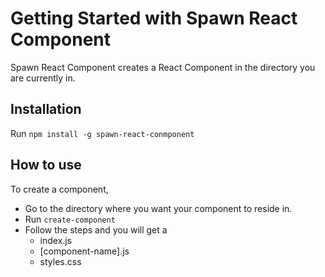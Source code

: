 # Getting Started with Spawn React Component

Spawn React Component creates a React Component in the directory you are currently in.

## Installation

Run `npm install -g spawn-react-conmponent`

## How to use

To create a component,

- Go to the directory where you want your component to reside in.
- Run `create-component`
- Follow the steps and you will get a
  - index.js
  - [component-name].js
  - styles.css
